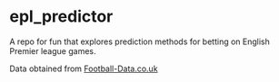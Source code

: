# epl_predictor

A repo for fun that explores prediction methods for betting on English Premier league games.

Data obtained from [Football-Data.co.uk](https://www.football-data.co.uk/englandm.php)
